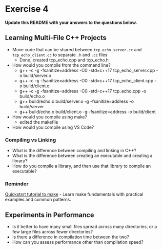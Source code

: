# Exercise 4

**Update this README with your answers to the questions below.**

## Learning Multi-File C++ Projects

- Move code that can be shared between `tcp_echo_server.cc` and 
  `tcp_echo_client.cc` to separate `.h` and `.cc` files
  - Done, created tcp_echo.cpp and tcp_echo.h
- How would you compile from the command line?
  - g++ -c -g -fsanitize=address -O0 -std=c++17 tcp_echo_server.cpp -o build/server.o
  - g++ -c -g -fsanitize=address -O0 -std=c++17 tcp_echo_client.cpp -o build/client.o
  - g++ -c -g -fsanitize=address -O0 -std=c++17 tcp_echo.cpp -o build/echo.o
  - g++ build/echo.o build/server.o -g -fsanitize=address -o build/server
  - g++ build/echo.o build/client.o -g -fsanitize=address -o build/client
- How would you compile using make?
  - edited the makefile
- How would you compile using VS Code?

### Compiling vs Linking

- What is the difference between compiling and linking in C++?
- What is the difference between creating an executable and creating a 
  library?
- How do you compile a library, and then use that library to compile an
  executable?

### Reminder 
[Quickstart tutorial to make](https://makefiletutorial.com/) - Learn make 
fundamentals with practical examples and common patterns.

## Experiments in Performance

- Is it better to have many small files spread across many directories, or
  a few large files across fewer directories?
- Is there a difference in compilation time between the two?
- How can you assess performance other than compilation speed?